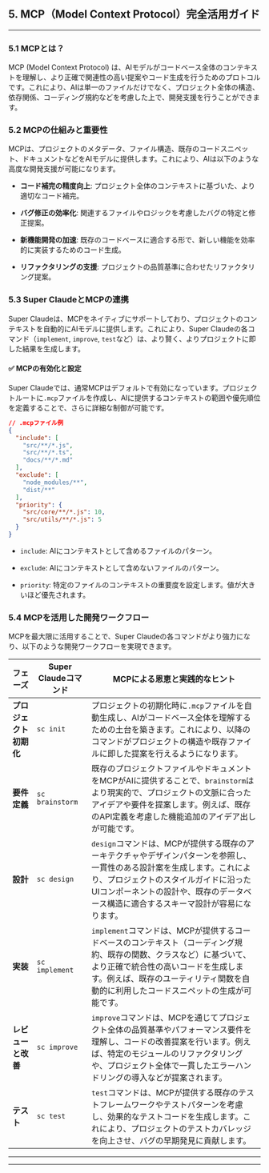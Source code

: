## **5. MCP（Model Context Protocol）完全活用ガイド**

---

### 5.1 MCPとは？

MCP (Model Context Protocol) は、AIモデルがコードベース全体のコンテキストを理解し、より正確で関連性の高い提案やコード生成を行うためのプロトコルです。これにより、AIは単一のファイルだけでなく、プロジェクト全体の構造、依存関係、コーディング規約などを考慮した上で、開発支援を行うことができます。

### 5.2 MCPの仕組みと重要性

MCPは、プロジェクトのメタデータ、ファイル構造、既存のコードスニペット、ドキュメントなどをAIモデルに提供します。これにより、AIは以下のような高度な開発支援が可能になります。

- **コード補完の精度向上**: プロジェクト全体のコンテキストに基づいた、より適切なコード補完。

- **バグ修正の効率化**: 関連するファイルやロジックを考慮したバグの特定と修正提案。

- **新機能開発の加速**: 既存のコードベースに適合する形で、新しい機能を効率的に実装するためのコード生成。

- **リファクタリングの支援**: プロジェクトの品質基準に合わせたリファクタリング提案。

### 5.3 Super ClaudeとMCPの連携

Super Claudeは、MCPをネイティブにサポートしており、プロジェクトのコンテキストを自動的にAIモデルに提供します。これにより、Super Claudeの各コマンド（`implement`, `improve`, `test`など）は、より賢く、よりプロジェクトに即した結果を生成します。

#### ✅ MCPの有効化と設定

Super Claudeでは、通常MCPはデフォルトで有効になっています。プロジェクトルートに`.mcp`ファイルを作成し、AIに提供するコンテキストの範囲や優先順位を定義することで、さらに詳細な制御が可能です。

```json
// .mcpファイル例
{
  "include": [
    "src/**/*.js",
    "src/**/*.ts",
    "docs/**/*.md"
  ],
  "exclude": [
    "node_modules/**",
    "dist/**"
  ],
  "priority": {
    "src/core/**/*.js": 10,
    "src/utils/**/*.js": 5
  }
}
```

- `include`: AIにコンテキストとして含めるファイルのパターン。

- `exclude`: AIにコンテキストとして含めないファイルのパターン。

- `priority`: 特定のファイルのコンテキストの重要度を設定します。値が大きいほど優先されます。

### 5.4 MCPを活用した開発ワークフロー

MCPを最大限に活用することで、Super Claudeの各コマンドがより強力になり、以下のような開発ワークフローを実現できます。

| フェーズ | Super Claudeコマンド | MCPによる恩恵と実践的なヒント |
| --- | --- | --- |
| **プロジェクト初期化** | `sc init` | プロジェクトの初期化時に`.mcp`ファイルを自動生成し、AIがコードベース全体を理解するための土台を築きます。これにより、以降のコマンドがプロジェクトの構造や既存ファイルに即した提案を行えるようになります。 |
| **要件定義** | `sc brainstorm` | 既存のプロジェクトファイルやドキュメントをMCPがAIに提供することで、`brainstorm`はより現実的で、プロジェクトの文脈に合ったアイデアや要件を提案します。例えば、既存のAPI定義を考慮した機能追加のアイデア出しが可能です。 |
| **設計** | `sc design` | `design`コマンドは、MCPが提供する既存のアーキテクチャやデザインパターンを参照し、一貫性のある設計案を生成します。これにより、プロジェクトのスタイルガイドに沿ったUIコンポーネントの設計や、既存のデータベース構造に適合するスキーマ設計が容易になります。 |
| **実装** | `sc implement` | `implement`コマンドは、MCPが提供するコードベースのコンテキスト（コーディング規約、既存の関数、クラスなど）に基づいて、より正確で統合性の高いコードを生成します。例えば、既存のユーティリティ関数を自動的に利用したコードスニペットの生成が可能です。 |
| **レビューと改善** | `sc improve` | `improve`コマンドは、MCPを通じてプロジェクト全体の品質基準やパフォーマンス要件を理解し、コードの改善提案を行います。例えば、特定のモジュールのリファクタリングや、プロジェクト全体で一貫したエラーハンドリングの導入などが提案されます。 |
| **テスト** | `sc test` | `test`コマンドは、MCPが提供する既存のテストフレームワークやテストパターンを考慮し、効果的なテストコードを生成します。これにより、プロジェクトのテストカバレッジを向上させ、バグの早期発見に貢献します。 |

---

---

